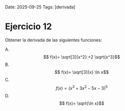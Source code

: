 Date: 2025-09-25
Tags: [derivada]

# Ejercicio 12

 
Obtener la derivada de las siguientes funciones:

A.   $$ f(x)= \sqrt[3]{x^2} +2 \sqrt{x^3}$$ 
B.   $$ f(x)=  \sqrt[3]{x} \ln  x$$ 
C.   $$ f(x)=  \left( x^3+3x^2-5x-3 \right) ^5$$ 
D.   $$ f(x)=  \sqrt{\ln x}$$ 
